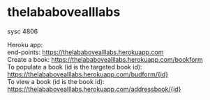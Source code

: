 # thelababovealllabs
sysc 4806

Heroku app:<br/>
<t/>  end-points: https://thelababovealllabs.herokuapp.com
<br/><t/>  Create a book: https://thelababovealllabs.herokuapp.com/bookform
<br><t/> To populate a book (id is the targeted book id): https://thelababovealllabs.herokuapp.com/budform/{id}
<br><t/>To view a book (id is the book id): https://thelababovealllabs.herokuapp.com/addressbook/{id}
